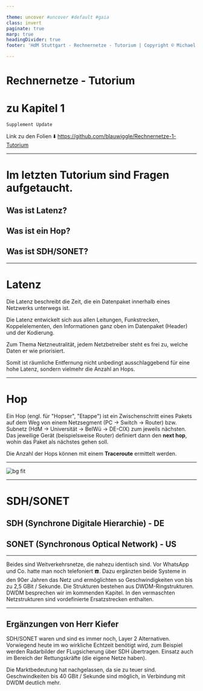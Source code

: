 ```yaml
---

theme: uncover #uncover #default #gaia
class: invert
paginate: true
marp: true
headingDivider: true
footer: 'HdM Stuttgart - Rechnernetze - Tutorium | Copyright © Michael Vanhee, mv068@hdm-stuttgart.de, 2020'

---
```


# Rechnernetze - Tutorium
# zu Kapitel 1
    Supplement Update

Link zu den Folien :arrow_down: 
https://github.com/blauwiggle/Rechnernetze-1-Tutorium

---

# Im letzten Tutorium sind Fragen aufgetaucht.

## Was ist Latenz?
## Was ist ein Hop?
## Was ist SDH/SONET?

---

# Latenz

Die Latenz beschreibt die Zeit, die ein Datenpaket innerhalb eines Netzwerks unterwegs ist.

Die Latenz entwickelt sich aus allen Leitungen, Funkstrecken, Koppelelementen, den Informationen ganz oben im Datenpaket (Header) und der Kodierung.

Zum Thema Netzneutralität, jedem Netzbetreiber steht es frei zu, welche Daten er wie priorisiert.

Somit ist räumliche Entfernung nicht unbedingt ausschlaggebend für eine hohe Latenz, sondern vielmehr die Anzahl an Hops.

---

# Hop

Ein Hop (engl. für "Hopser", "Etappe") ist ein Zwischenschritt eines Pakets auf dem Weg von einem Netzsegment (PC -> Switch -> Router) bzw. Subnetz (HdM -> Universität -> BelWü -> DE-CIX) zum jeweils nächsten. Das jeweilige Gerät (beispielsweise Router) definiert dann den **next hop**, wohin das Paket als nächstes gehen soll.

Die Anzahl der Hops können mit einem **Traceroute** ermittelt werden.

---

![bg fit](https://github.com/blauwiggle/Rechnernetze-1-Tutorium/blob/master/marp/images/01_traceroute.jpg?raw=true)

---

# SDH/SONET
## SDH (Synchrone Digitale Hierarchie) - DE
## SONET (Synchronous Optical Network) - US

---

Beides sind Weitverkehrsnetze, die nahezu identisch sind. Vor WhatsApp und Co. hatte man noch telefoniert :phone:. Dazu ergänzten beide Systeme in den 90er Jahren das Netz und ermöglichten so Geschwindigkeiten von bis zu 2,5 GBit / Sekunde. Die Strukturen bestehen aus DWDM-Ringstrukturen. DWDM besprechen wir im kommenden Kapitel. In den vermaschten Netzstrukturen sind vordefinierte Ersatzstrecken enthalten.

---

## Ergänzungen von Herr Kiefer

SDH/SONET waren und sind es immer noch, Layer 2 Alternativen. Vorwiegend heute im wo wirkliche Echtzeit benötigt wird, zum Beispiel werden Radarbilder der FLugsicherung über SDH übertragen. Einsatz auch im Bereich der Rettungskräfte (die eigene Netze haben).

Die Marktbedeutung hat nachgelassen, da sie zu teuer sind. Geschwindkeiten bis 40 GBit / Sekunde sind möglich, in Verbindung mit DWDM deutlich mehr.